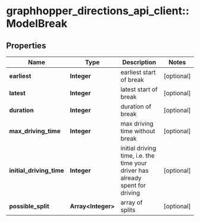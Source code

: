 # graphhopper_directions_api_client::ModelBreak

## Properties
Name | Type | Description | Notes
------------ | ------------- | ------------- | -------------
**earliest** | **Integer** | earliest start of break | [optional] 
**latest** | **Integer** | latest start of break | [optional] 
**duration** | **Integer** | duration of break | [optional] 
**max_driving_time** | **Integer** | max driving time without break | [optional] 
**initial_driving_time** | **Integer** | initial driving time, i.e. the time your driver has already spent for driving | [optional] 
**possible_split** | **Array&lt;Integer&gt;** | array of splits | [optional] 


